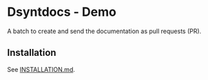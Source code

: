 # Dsyntdocs - Demo

A batch to create and send the documentation as pull requests (PR).

## Installation

See [INSTALLATION.md](INSTALLATION.md).